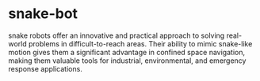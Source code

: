 # snake-bot
snake robots offer an innovative and practical approach to solving real-world problems in difficult-to-reach areas. Their ability to mimic snake-like motion gives them a significant advantage in confined space navigation, making them valuable tools for industrial, environmental, and emergency response applications.
